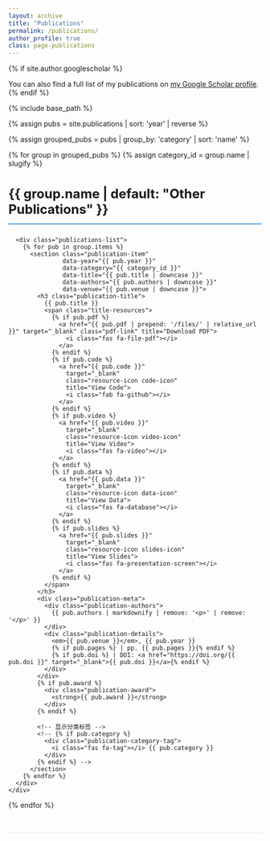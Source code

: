 ```yaml
---
layout: archive
title: "Publications"
permalink: /publications/
author_profile: true
class: page-publications
---
```


{% if site.author.googlescholar %}
  <div class="wordwrap">You can also find a full list of my publications on <a href="{{site.author.googlescholar}}">my Google Scholar profile</a>.</div>
{% endif %}

{% include base_path %}

{% assign pubs = site.publications | sort: 'year' | reverse %}



<div class="publications-page">
  <!-- 按类别分组的出版物列表 -->
  {% assign grouped_pubs = pubs | group_by: 'category' | sort: 'name' %}

  {% for group in grouped_pubs %}
    {% assign category_id = group.name | slugify %}
    <div class="publication-category" id="category-{{ category_id }}">
      <h2 class="category-title">
        {{ group.name | default: "Other Publications" }}
        <!-- <span class="publication-count">({{ group.size }})</span> -->
      </h2>

      <div class="publications-list">
        {% for pub in group.items %}
          <section class="publication-item"
                   data-year="{{ pub.year }}"
                   data-category="{{ category_id }}"
                   data-title="{{ pub.title | downcase }}"
                   data-authors="{{ pub.authors | downcase }}"
                   data-venue="{{ pub.venue | downcase }}">
            <h3 class="publication-title">
              {{ pub.title }}
              <span class="title-resources">
                {% if pub.pdf %}
                  <a href="{{ pub.pdf | prepend: '/files/' | relative_url }}" target="_blank" class="pdf-link" title="Download PDF">
                    <i class="fas fa-file-pdf"></i>
                  </a>
                {% endif %}
                {% if pub.code %}
                  <a href="{{ pub.code }}"
                    target="_blank"
                    class="resource-icon code-icon"
                    title="View Code">
                    <i class="fab fa-github"></i>
                  </a>
                {% endif %}
                {% if pub.video %}
                  <a href="{{ pub.video }}"
                    target="_blank"
                    class="resource-icon video-icon"
                    title="View Video">
                    <i class="fas fa-video"></i>
                  </a>
                {% endif %}
                {% if pub.data %}
                  <a href="{{ pub.data }}"
                    target="_blank"
                    class="resource-icon data-icon"
                    title="View Data">
                    <i class="fas fa-database"></i>
                  </a>
                {% endif %}
                {% if pub.slides %}
                  <a href="{{ pub.slides }}"
                    target="_blank"
                    class="resource-icon slides-icon"
                    title="View Slides">
                    <i class="fas fa-presentation-screen"></i>
                  </a>
                {% endif %}
              </span>
            </h3>
            <div class="publication-meta">
              <div class="publication-authors">
                {{ pub.authors | markdownify | remove: '<p>' | remove: '</p>' }}
              </div>
              <div class="publication-details">
                <em>{{ pub.venue }}</em>, {{ pub.year }}
                {% if pub.pages %} | pp. {{ pub.pages }}{% endif %}
                {% if pub.doi %} | DOI: <a href="https://doi.org/{{ pub.doi }}" target="_blank">{{ pub.doi }}</a>{% endif %}
              </div>
            </div>
            {% if pub.award %}
              <div class="publication-award">
                <strong>{{ pub.award }}</strong>
              </div>
            {% endif %}

            <!-- 显示分类标签 -->
            <!-- {% if pub.category %}
              <div class="publication-category-tag">
                <i class="fas fa-tag"></i> {{ pub.category }}
              </div>
            {% endif %} -->
          </section>
        {% endfor %}
      </div>
    </div>
  {% endfor %}
</div>

<!-- 分类过滤器和搜索框 -->
<!-- <div class="publications-toolbar">
  <div class="search-box">
    <i class="fas fa-search"></i>
    <input type="text" id="publication-search" placeholder="Search publications...">
  </div>
  <div class="category-filters">
    <span class="filter-label">Filter by Category:</span>
    <div class="category-buttons">
      <button class="category-btn active" data-category="all">All Publications</button>
      {% assign categories = pubs | map: 'category' | uniq | compact | sort %}
      {% for cat in categories %}
        <button class="category-btn" data-category="{{ cat | slugify }}">{{ cat }}</button>
      {% endfor %}
    </div>
  </div>
</div> -->

<!-- 分类和搜索功能脚本 -->
<!-- <script>
document.addEventListener('DOMContentLoaded', function() {
  // 分类过滤功能
  const categoryButtons = document.querySelectorAll('.category-btn');
  const publicationItems = document.querySelectorAll('.publication-item');
  const publicationCategories = document.querySelectorAll('.publication-category');

  categoryButtons.forEach(button => {
    button.addEventListener('click', function() {
      // 更新按钮状态
      categoryButtons.forEach(btn => btn.classList.remove('active'));
      this.classList.add('active');

      const category = this.dataset.category;

      // 显示/隐藏出版物
      publicationItems.forEach(item => {
        if (category === 'all' || item.dataset.category === category) {
          item.style.display = 'block';
        } else {
          item.style.display = 'none';
        }
      });

      // 显示/隐藏分类标题
      publicationCategories.forEach(cat => {
        if (category === 'all') {
          cat.style.display = 'block';
        } else {
          const catId = cat.id.replace('category-', '');
          if (catId === category) {
            cat.style.display = 'block';
          } else {
            cat.style.display = 'none';
          }
        }
      });
    });
  });

  // 搜索功能
  const searchInput = document.getElementById('publication-search');

  searchInput.addEventListener('input', function() {
    const searchTerm = this.value.toLowerCase().trim();

    publicationItems.forEach(item => {
      const title = item.dataset.title;
      const authors = item.dataset.authors;
      const venue = item.dataset.venue;

      if (searchTerm === '' ||
          title.includes(searchTerm) ||
          authors.includes(searchTerm) ||
          venue.includes(searchTerm)) {
        item.style.display = 'block';
      } else {
        item.style.display = 'none';
      }
    });
  });

  // 初始显示所有出版物
  publicationItems.forEach(item => item.style.display = 'block');
});
</script> -->

<style>
/* ================= 分类工具栏 ================= */
.publications-toolbar {
  margin: 2rem 0;
  padding: 1.5rem;
  background: #f8f9fa;
  border-radius: 12px;
  display: flex;
  flex-wrap: wrap;
  gap: 1.5rem;
  align-items: center;
  border: 1px solid #e2e8f0;
}

.category-filters {
  flex: 1;
  min-width: 100%;
}

.filter-label {
  font-weight: 600;
  margin-right: 1rem;
  color: #2d3748;
}

.category-buttons {
  display: flex;
  flex-wrap: wrap;
  gap: 0.8rem;
  margin-top: 0.8rem;
}

.category-btn {
  padding: 0.6rem 1.2rem;
  border: 1px solid #e2e8f0;
  border-radius: 50px;
  background: #fff;
  cursor: pointer;
  font-size: 0.9rem;
  transition: all 0.2s;
  box-shadow: 0 1px 3px rgba(0,0,0,0.05);

  &.active, &:hover {
    background: #4299e1;
    color: white;
    border-color: #4299e1;
    box-shadow: 0 2px 5px rgba(66, 153, 225, 0.3);
  }
}

.search-box {
  flex: 1;
  min-width: 300px;
  position: relative;

  input {
    width: 100%;
    padding: 0.8rem 1rem 0.8rem 40px;
    border: 1px solid #e2e8f0;
    border-radius: 30px;
    font-size: 1rem;
    transition: all 0.3s;

    &:focus {
      outline: none;
      border-color: #4299e1;
      box-shadow: 0 0 0 3px rgba(66, 153, 225, 0.2);
    }
  }

  .fa-search {
    position: absolute;
    left: 15px;
    top: 50%;
    transform: translateY(-50%);
    color: #a0aec0;
  }
}

/* ================= 分类标题 ================= */
.publication-category {
  margin-bottom: 3rem;
  padding-bottom: 2rem;
  border-bottom: 1px solid #eaeaea;
}

.category-title {
  font-size: 1.6rem;
  margin-bottom: 1.5rem;
  padding-bottom: 0.8rem;
  border-bottom: 2px solid #4299e1;
  display: flex;
  align-items: center;
}

.publication-count {
  font-size: 1rem;
  background: #4299e1;
  color: white;
  border-radius: 20px;
  padding: 0.2rem 0.8rem;
  margin-left: 1rem;
  font-weight: normal;
}

/* ================= 分类标签 ================= */
.publication-category-tag {
  display: inline-flex;
  align-items: center;
  margin-top: 0.8rem;
  padding: 0.4rem 0.8rem;
  background-color: #f0f7ff;
  border-radius: 50px;
  color: #2b6cb0;
  font-size: 0.85rem;
  border: 1px solid #c3dafe;

  i {
    margin-right: 0.4rem;
    color: #4299e1;
  }
}

/* ================= 响应式设计 ================= */
@media (max-width: 768px) {
  .publications-toolbar {
    flex-direction: column;
    align-items: stretch;
    gap: 1.5rem;
  }

  .category-buttons {
    justify-content: center;
  }

  .search-box {
    min-width: 100%;
  }
}

@media (max-width: 480px) {
  .category-buttons {
    gap: 0.5rem;
  }

  .category-btn {
    padding: 0.5rem 1rem;
    font-size: 0.85rem;
  }

  .category-title {
    font-size: 1.4rem;
    flex-direction: column;
    align-items: flex-start;
  }

  .publication-count {
    margin-left: 0;
    margin-top: 0.5rem;
  }
}

/* ================= 资源图标样式 ================= */
.title-resources {
  display: inline-flex;
  gap: 0.6rem;
  margin-left: 0.8rem;
}

.resource-icon {
  display: inline-flex;
  align-items: center;
  justify-content: center;
  width: 24px;
  height: 24px;
  border-radius: 50%;
  color: white !important;
  font-size: 0.9rem;
  transition: all 0.2s ease;
  opacity: 0.8;
  text-decoration: none !important;
  position: relative;

  &:hover {
    opacity: 1;
    transform: scale(1.1);
  }

  // 悬停提示
  &::after {
    content: attr(title);
    position: absolute;
    bottom: -28px;
    left: 50%;
    transform: translateX(-50%);
    background: rgba(0, 0, 0, 0.85);
    color: white;
    padding: 4px 8px;
    border-radius: 4px;
    font-size: 0.75rem;
    white-space: nowrap;
    opacity: 0;
    visibility: hidden;
    transition: opacity 0.2s;
    z-index: 100;
    pointer-events: none;
  }

  &:hover::after {
    opacity: 1;
    visibility: visible;
  }
}

/* 特定图标样式 */
.pdf-link {
  background-color: #e53e3e;
  &:hover { background-color: #c53030; }
}
.code-icon {
  background-color: #2d3748;
  &:hover { background-color: #1a202c; }
}
.video-icon {
  background-color: #805ad5;
  &:hover { background-color: #6b46c1; }
}
.data-icon {
  background-color: #3182ce;
  &:hover { background-color: #2b6cb0; }
}
.slides-icon {
  background-color: #38a169;
  &:hover { background-color: #2f855a; }
}
</style>
